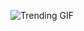 ![Trending GIF](https://media0.giphy.com/media/v1.Y2lkPThiYjIxNzcydmtyeHE3aXVjYTU5MXoxa2R2ZXhlOWZucHp0b2QweHhiMWl4cDYyZCZlcD12MV9naWZzX3NlYXJjaCZjdD1n/wQAbcl6iDnawokpLj9/giphy.gif)
